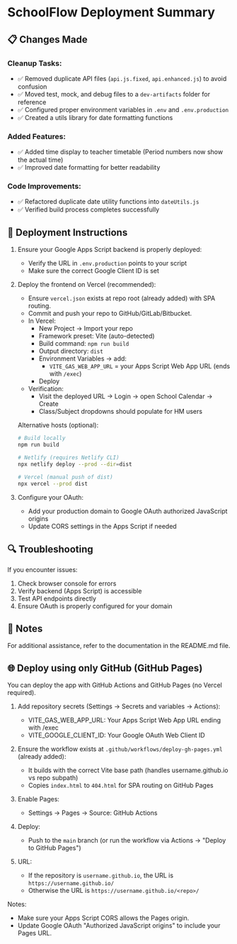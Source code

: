 # SchoolFlow Deployment Summary

## 📋 Changes Made

### Cleanup Tasks:
- ✅ Removed duplicate API files (`api.js.fixed`, `api.enhanced.js`) to avoid confusion
- ✅ Moved test, mock, and debug files to a `dev-artifacts` folder for reference
- ✅ Configured proper environment variables in `.env` and `.env.production`
- ✅ Created a utils library for date formatting functions

### Added Features:
- ✅ Added time display to teacher timetable (Period numbers now show the actual time)
- ✅ Improved date formatting for better readability

### Code Improvements:
- ✅ Refactored duplicate date utility functions into `dateUtils.js`
- ✅ Verified build process completes successfully

## 🚀 Deployment Instructions

1. Ensure your Google Apps Script backend is properly deployed:
   - Verify the URL in `.env.production` points to your script
   - Make sure the correct Google Client ID is set

2. Deploy the frontend on Vercel (recommended):
    - Ensure `vercel.json` exists at repo root (already added) with SPA routing.
    - Commit and push your repo to GitHub/GitLab/Bitbucket.
    - In Vercel:
       - New Project → Import your repo
       - Framework preset: Vite (auto-detected)
       - Build command: `npm run build`
       - Output directory: `dist`
       - Environment Variables → add:
          - `VITE_GAS_WEB_APP_URL` = your Apps Script Web App URL (ends with `/exec`)
       - Deploy
    - Verification:
       - Visit the deployed URL → Login → open School Calendar → Create
       - Class/Subject dropdowns should populate for HM users

    Alternative hosts (optional):
    ```bash
    # Build locally
    npm run build

    # Netlify (requires Netlify CLI)
    npx netlify deploy --prod --dir=dist

    # Vercel (manual push of dist)
    npx vercel --prod dist
    ```

3. Configure your OAuth:
   - Add your production domain to Google OAuth authorized JavaScript origins
   - Update CORS settings in the Apps Script if needed

## 🔍 Troubleshooting

If you encounter issues:
1. Check browser console for errors
2. Verify backend (Apps Script) is accessible
3. Test API endpoints directly
4. Ensure OAuth is properly configured for your domain

## 📝 Notes


For additional assistance, refer to the documentation in the README.md file.

## 🌐 Deploy using only GitHub (GitHub Pages)

You can deploy the app with GitHub Actions and GitHub Pages (no Vercel required).

1) Add repository secrets (Settings → Secrets and variables → Actions):
   - VITE_GAS_WEB_APP_URL: Your Apps Script Web App URL ending with /exec
   - VITE_GOOGLE_CLIENT_ID: Your Google OAuth Web Client ID

2) Ensure the workflow exists at `.github/workflows/deploy-gh-pages.yml` (already added):
   - It builds with the correct Vite base path (handles username.github.io vs repo subpath)
   - Copies `index.html` to `404.html` for SPA routing on GitHub Pages

3) Enable Pages:
   - Settings → Pages → Source: GitHub Actions

4) Deploy:
   - Push to the `main` branch (or run the workflow via Actions → "Deploy to GitHub Pages")

5) URL:
   - If the repository is `username.github.io`, the URL is `https://username.github.io/`
   - Otherwise the URL is `https://username.github.io/<repo>/`

Notes:
- Make sure your Apps Script CORS allows the Pages origin.
- Update Google OAuth "Authorized JavaScript origins" to include your Pages URL.